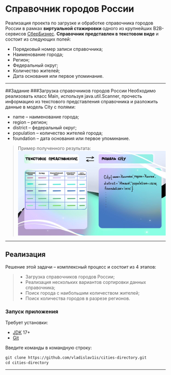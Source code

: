 Справочник городов России
===============================
Реализация проекта по загрузке и обработке справочника городов России
в рамках **виртуальной стажировки** одного из крупнейших B2B-сервисов 
[СберБизнес](https://v.preactum.ru/stazhirovki/sberbank-java-razrabotka/). 
**Справочник представлен в текстовом виде** и состоит из следующих полей:
- Порядковый номер записи справочника;
- Наименование города;
- Регион;
- Федеральный округ;
- Количество жителей;
- Дата основания или первое упоминание.
____

##Задание
###Загрузка справочников городов России
Необходимо реализовать класс Main, используя java.util.Scanner,
прочесть информацию из текстового представления справочника и разложить данные в модель City с полями:
- name – наименование города;
- region – регион;
- district – федеральный округ;
- population – количество жителей города;
- foundation – дата основания или первое упоминание.
> 
> Пример полученного результата:
> ![This is an image](data/data-schema.jpeg)
----
## Реализация

Решение этой задачи – комплексный процесс и состоит из 4 этапов:

>* Загрузка справочников городов России;
>* Реализация нескольких вариантов сортировки данных справочника;
>* Поиск города с наибольшим количеством жителей;
>* Поиск количества городов в разрезе регионов.

### Запуск приложения
Требует установки:
- [JDK](https://www.oracle.com/java/technologies/downloads/#java17) 17+
- [Git](https://git-scm.com/)

Введите команды в командную строку:
```
git clone https://github.com/vladislav1is/cities-directory.git
cd cities-directory
```
----